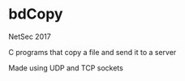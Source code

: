 # bdCopy
NetSec 2017

C programs that copy a file and send it to a server

Made using UDP and TCP sockets
